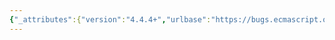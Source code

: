 ```yaml
---
{"_attributes":{"version":"4.4.4+","urlbase":"https://bugs.ecmascript.org/","maintainer":"dherman@mozilla.com"},"bug":{"bug_id":513,"creation_ts":"2012-07-12 10:41:00 -0700","short_desc":"15.1.2.1: Clarify Unicode processing in eval","delta_ts":"2014-12-01 20:36:11 -0800","product":"Draft for 6th Edition","component":"technical issue","version":"Rev 9: July 8, 2012 Draft","rep_platform":"All","op_sys":"All","bug_status":"VERIFIED","resolution":"FIXED","priority":"Normal","bug_severity":"normal","everconfirmed":true,"reporter":{"uid":"ecmascriptbugs","name":"Norbert"},"assigned_to":{"uid":"allen","name":"Allen Wirfs-Brock"},"long_desc":[{"commentid":1289,"comment_count":0,"who":{"uid":"ecmascriptbugs","name":"Norbert"},"bug_when":"2012-07-12 10:41:21 -0700","thetext":"The specification of eval() needs to clarify how x is converted to the Unicode code points expected in parsing. In particular, it needs to clarify that unpaired surrogates are converted to their corresponding surrogate code points and are not treated as errors or converted to a fallback character. An inverse function to the UTF-16 Encoding function in clause 6 would be the best solution."},{"commentid":1296,"comment_count":1,"who":{"uid":"ecmascriptbugs","name":"Norbert"},"bug_when":"2012-07-12 11:58:36 -0700","thetext":"Actually, I provided just such an inverse function, and it found a home in section 8.4 :-)"},{"commentid":1567,"comment_count":2,"who":{"uid":"allen","name":"Allen Wirfs-Brock"},"bug_when":"2012-08-30 16:16:50 -0700","thetext":"corrected in editor's draft"},{"commentid":1702,"comment_count":3,"who":{"uid":"allen","name":"Allen Wirfs-Brock"},"bug_when":"2012-09-28 12:24:18 -0700","thetext":"fixed in rev10, Sept. 27 2012 draft"},{"commentid":9624,"comment_count":4,"who":{"uid":"ecmascriptbugs","name":"Norbert"},"bug_when":"2014-07-27 19:43:25 -0700","thetext":"Checked in rev 26 draft: There's now a cross-reference to section 10.1.1, but that's not the right section to reference - it describes the mapping from a code point to UTF-16, while we need the mapping from a sequence of UTF-16 code units to a sequence of code points. The algorithm that needs to be referenced here is the one at the end of section 6.1.1.\n\n(This bug was actually correctly fixed in rev 10, but somewhere in between the reference got changed to the wrong section)."},{"commentid":9722,"comment_count":5,"who":{"uid":"allen","name":"Allen Wirfs-Brock"},"bug_when":"2014-08-07 15:34:14 -0700","thetext":"fixed in rev27 editor's draft"},{"commentid":9930,"comment_count":6,"who":{"uid":"allen","name":"Allen Wirfs-Brock"},"bug_when":"2014-08-25 08:29:27 -0700","thetext":"fixed in rev27 draft"},{"commentid":10696,"comment_count":7,"who":{"uid":"ecmascriptbugs","name":"Norbert"},"bug_when":"2014-12-01 20:36:11 -0800","thetext":"Verified in rev 28 draft."}]}}
---
```


